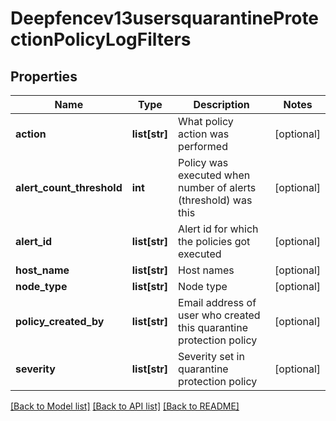 # Deepfencev13usersquarantineProtectionPolicyLogFilters

## Properties
Name | Type | Description | Notes
------------ | ------------- | ------------- | -------------
**action** | **list[str]** | What policy action was performed | [optional] 
**alert_count_threshold** | **int** | Policy was executed when number of alerts (threshold) was this | [optional] 
**alert_id** | **list[str]** | Alert id for which the policies got executed | [optional] 
**host_name** | **list[str]** | Host names | [optional] 
**node_type** | **list[str]** | Node type | [optional] 
**policy_created_by** | **list[str]** | Email address of user who created this quarantine protection policy | [optional] 
**severity** | **list[str]** | Severity set in quarantine protection policy | [optional] 

[[Back to Model list]](../README.md#documentation-for-models) [[Back to API list]](../README.md#documentation-for-api-endpoints) [[Back to README]](../README.md)


